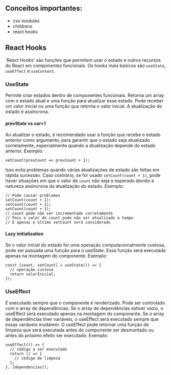 ## Conceitos importantes:

- css modules
- childrens
- react hooks

## React Hooks

'React Hooks' são funções que permitem usar o estado e outros recursos do React
em componentes funcionais. Os hooks mais básicos são `useState`, `useEffect` e
`useContext`.

### UseState

Permite criar estados dentro de componentes funcionais. Retorna um array com o
estado atual e uma função para atualizar esse estado. Pode receber um valor
inicial ou uma função que retorna o valor inicial. A atualização do estado é
assíncrona.

#### prevState vs var+1

Ao atualizar o estado, é recomendado usar a função que recebe o estado anterior
como argumento, para garantir que o estado seja atualizado corretamente,
especialmente quando a atualização depende do estado anterior. Exemplo:

```tsx
setCount(prevCount => prevCount + 1);
```

Isso evita problemas quando várias atualizações de estado são feitas em rápida
sucessão. Caso contrário, se for usado `setCount(count + 1)`, pode haver
situações em que o valor de `count` não seja o esperado devido à natureza
assíncrona da atualização do estado. Exemplo:

```tsx
// Pode causar problemas
setCount(count + 1);
setCount(count + 1);
setCount(count + 1);
// count pode não ser incrementado corretamente
// Pois o valor de count pode não ser atualizado a tempo
// E apenas o último setCount será considerado
```

#### Lazy initialization

Se o valor inicial do estado for uma operação computacionalmente custosa, pode
ser passada uma função para o useState. Essa função será executada apenas na
montagem do componente. Exemplo:

```tsx
const [count, setCount] = useState(() => {
  // operação custosa
  return valorInicial;
});
```

### UseEffect

É executado sempre que o componente é renderizado. Pode ser controlado com o
array de dependências. Se o array de dependências estiver vazio, o useEffect
será executado apenas na montagem do componente. Se o array de dependências
tiver variáveis, o useEffect será executado sempre que essas variáveis mudarem.
O useEffect pode retornar uma função de limpeza que será executada antes do
componente ser desmontado ou antes do próximo efeito ser executado. Exemplo:

```tsx
useEffect(() => {
  // código a ser executado
  return () => {
    // código de limpeza
  };
}, [dependencias]);
```
